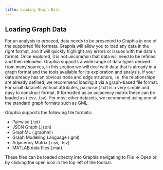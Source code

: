 ```yaml
---
title: Loading Graph Data
---
```


## Loading Graph Data
For an analysis to proceed, data needs to be presented to Graphia in one of the supported file formats. Graphia will allow you to load any data in the right format, and it will quickly highlight any errors or issues with the data's format. Once explored, it is not uncommon that data will need to be refined and then reloaded. Graphia supports a wide range of data types derived from many sources, in this section we will deal with data that is already in a graph format and the tools available for its exploration and analysis.
If your data already has an obvious node and edge structure, i.e. the relationships are already defined, we recommend loading it via a graph-based file format. For small datasets without attributes, pairwise (.txt) is a very simple and easy to construct format. If formatted as an adjacency matrix these can be loaded as (.csv, .tsv). For most other datasets, we recommend using one of the standard graph formats such as GML.

Graphia supports the following file formats:
- Pairwise (.txt)
- JSON Graph (.json)
- GraphML (.graphml)
- Graph Modelling Language (.gml)
- Adjacency Matrix (.csv, .tsv)
- MATLAB data files (.mat)

These files can be loaded directly into Graphia navigating to File → Open or by clicking the open icon in the top left of the toolbar.
